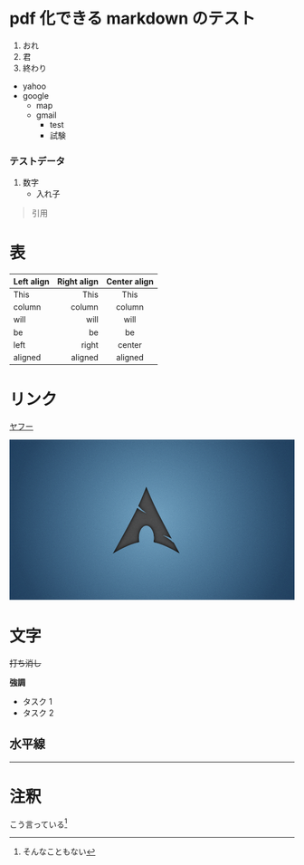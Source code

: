 # pdf 化できる markdown のテスト


1. おれ
2. 君
3. 終わり

* yahoo
* google
    * map
	* gmail
	  - test
	  - 試験
	
### テストデータ

1. 数字
    * 入れ子

> 引用

# 表

| Left align | Right align | Center align |
|:-----------|------------:|:------------:|
| This       |        This |     This     |
| column     |      column |    column    |
| will       |        will |     will     |
| be         |          be |      be      |
| left       |       right |    center    |
| aligned    |     aligned |   aligned    |

# リンク

[ヤフー](http://yahoo.co.jp)

![画像](sample.png)

# 文字

~~打ち消し~~

**強調**


- タスク 1
- タスク 2


## 水平線

------


# 注釈

こう言っている[^example]

[^example]: そんなこともない


